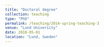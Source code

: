 ```yaml
---
title: "Doctoral degree"
collection: teaching
type: "PhD"
permalink: /teaching/2014-spring-teaching-3
venue: "Lund University"
date: 2018-05-01
location: "Lund, Sweden"
---
```

